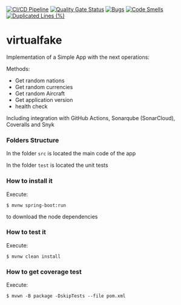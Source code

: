 [![CI/CD Pipeline](https://github.com/rodardila/virtualfake/actions/workflows/build.yml/badge.svg)](https://github.com/rodardila/virtualfake/actions/workflows/build.yml) [![Quality Gate Status](https://sonarcloud.io/api/project_badges/measure?project=rodardila_virtualfake&metric=alert_status)](https://sonarcloud.io/summary/new_code?id=rodardila_virtualfake) [![Bugs](https://sonarcloud.io/api/project_badges/measure?project=rodardila_virtualfake&metric=bugs)](https://sonarcloud.io/summary/new_code?id=rodardila_virtualfake) [![Code Smells](https://sonarcloud.io/api/project_badges/measure?project=rodardila_virtualfake&metric=code_smells)](https://sonarcloud.io/summary/new_code?id=rodardila_virtualfake) [![Duplicated Lines (%)](https://sonarcloud.io/api/project_badges/measure?project=rodardila_virtualfake&metric=duplicated_lines_density)](https://sonarcloud.io/summary/new_code?id=rodardila_virtualfake)

# virtualfake

Implementation of a Simple App with the next operations:

Methods:
* Get random nations
* Get random currencies
* Get random Aircraft
* Get application version
* health check

Including integration with GitHub Actions, Sonarqube (SonarCloud), Coveralls and Snyk

### Folders Structure

In the folder `src` is located the main code of the app

In the folder `test` is located the unit tests

### How to install it

Execute:

```shell
$ mvnw spring-boot:run
```
to download the node dependencies

### How to test it

Execute:

```shell
$ mvnw clean install
```

### How to get coverage test

Execute:

```shell
$ mvwn -B package -DskipTests --file pom.xml
```

